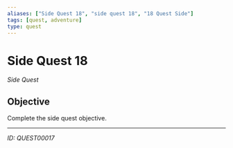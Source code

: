 ```yaml
---
aliases: ["Side Quest 18", "side quest 18", "18 Quest Side"]
tags: [quest, adventure]
type: quest
---
```


# Side Quest 18

*Side Quest*

## Objective
Complete the side quest objective.

---
*ID: QUEST00017*